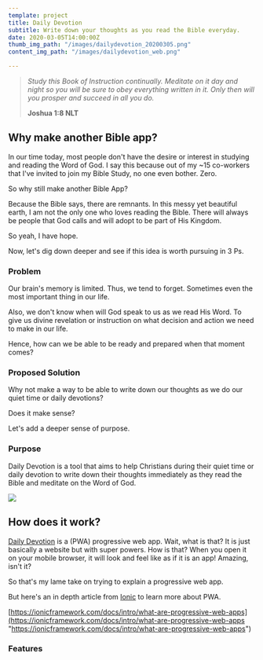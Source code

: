 ```yaml
---
template: project
title: Daily Devotion
subtitle: Write down your thoughts as you read the Bible everyday.
date: 2020-03-05T14:00:00Z
thumb_img_path: "/images/dailydevotion_20200305.png"
content_img_path: "/images/dailydevotion_web.png"

---
```

> _Study this Book of Instruction continually. Meditate on it day and night so you will be sure to obey everything written in it. Only then will you prosper and succeed in all you do._
>
> **Joshua 1:8 NLT**

## Why make another Bible app?

In our time today, most people don't have the desire or interest in studying and reading the Word of God. I say this because out of my \~15 co-workers that I've invited to join my Bible Study, no one even bother. Zero.

So why still make another Bible App?

Because the Bible says, there are remnants. In this messy yet beautiful earth, I am not the only one who loves reading the Bible. There will always be people that God calls and will adopt to be part of His Kingdom.

So yeah, I have hope.

Now, let's dig down deeper and see if this idea is worth pursuing in 3 Ps.

### Problem

Our brain's memory is limited. Thus, we tend to forget. Sometimes even the most important thing in our life.

Also, we don't know when will God speak to us as we read His Word. To give us divine revelation or instruction on what decision and action we need to make in our life.

Hence, how can we be able to be ready and prepared when that moment comes?

### Proposed Solution

Why not make a way to be able to write down our thoughts as we do our quiet time or daily devotions?

Does it make sense?

Let's add a deeper sense of purpose.

### Purpose

Daily Devotion is a tool that aims to help Christians during their quiet time or daily devotion to write down their thoughts immediately as they read the Bible and meditate on the Word of God.

![](/images/dailydevotion_ios.png)

## How does it work?

[Daily Devotion](https://dailydevotion.app/) is a (PWA) progressive web app. Wait, what is that? It is just basically a website but with super powers. How is that? When you open it on your mobile browser, it will look and feel like as if it is an app! Amazing, isn't it?

So that's my lame take on trying to explain a progressive web app.

But here's an in depth article from [Ionic](https://ionicframework.com/) to learn more about PWA.

[https://ionicframework.com/docs/intro/what-are-progressive-web-apps](https://ionicframework.com/docs/intro/what-are-progressive-web-apps "https://ionicframework.com/docs/intro/what-are-progressive-web-apps")

### Features